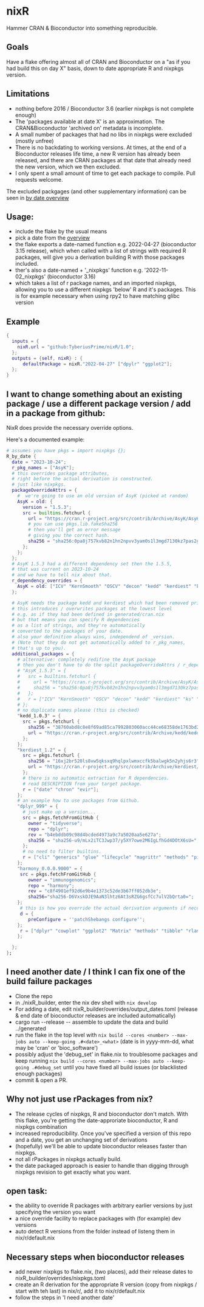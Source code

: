 # nixR

Hammer CRAN & Bioconductor into something reproducible.

## Goals

Have a flake offering almost all of CRAN and Bioconductor on a "as if you had
build this on day X" basis, down to date appropriate R and nixpkgs version.

## Limitations

- nothing before 2016 / Bioconductor 3.6 (earlier nixpkgs is not complete
  enough)
- The 'packages available at date X' is an approximation. The CRAN&Bioconductor
  'archived on' metadata is incomplete.
- A small number of packages that had no libs in nixpkgs were excluded (mostly
  unfree)
- There is no backdating to working versions. At times, at the end of a
  Bioconductor releases life time, a new R version has already been released,
  and there are CRAN packages at that date that already need the new version,
  which we then excluded.
- I only spent a small amount of time to get each package to compile. Pull
  requests welcome.

The excluded packgages (and other supplementary information) can be seen in
[by date overview](generated/readme.md)

## Usage:

- include the flake by the usual means
- pick a date from the [overview](generated/readme.md)
- the flake exports a date-named function e.g. 2022-04-27 (bioconductor 3.15
  release), which when called with a list of strings with required R packages,
  will give you a derivation building R with those packages included.
- ther's also a date-named + '_nixpkgs' function e.g. '2022-11-02_nixpkgs'
  (bioconductor 3.16)
- which takes a list of r package names, and an imported nixpkgs, allowing you
  to use a different nixpkgs 'below' R and it's packages. This is for example
  necessary when using rpy2 to have matching glibc version

## Example

```nix
{
  inputs = {
    nixR.url = "github:TyberiusPrime/nixR/1.0";
  };
  outputs = {self, nixR} : {
	  defaultPackage = nixR."2022-04-27" ["dpylr" "ggplot2"];
  };
}
```

## I want to change something about an existing package / use a different package version / add in a package from github:

NixR does provide the necessary override options.

Here's a documented example:

```nix
# assumes you have pkgs = import nixpkgs {};
R_by_date {
  date = "2023-10-24";
  r_pkg_names = ["AsyK"];
  # this overrides package attributes,
  # right before the actual derivation is constructed.
  # just like nixpkgs.
  packageOverrideAttrs = {
    #  we're going to use an old version of AsyK (picked at random)
    AsyK = old: {
      version = "1.5.3";
      src = builtins.fetchurl {
        url = "https://cran.r-project.org/src/contrib/Archive/AsyK/AsyK_1.5.3.tar.gz";
        # you can use pkgs.lib.fakeSha256
        # then you'll get an error message
        # giving you the correct hash.
        sha256 = "sha256:0pa8j757kvb82n1hn2npvv3yam0s1l3mgd7130kz7pas2gkwwy5n";
      };
    };
  };
  # AsyK 1.5.3 had a different dependency set then the 1.5.5,
  # that was current on 2023-10-24
  # and we have to tell nix about that.
  r_dependency_overrides = {
    AsyK = old: ["ICV" "KernSmooth" "OSCV" "decon" "kedd" "kerdiest" "ks" "locfit" "sm"];
  };

  # AsyK needs the package kedd and kerdiest which had been removed prior to 2023-10-24
  # this introduces / overwrites packages at the lowest level
  # e.g. as if they had been defined in generated/cran.nix
  # but that means you can specify R dependencies
  # as a list of strings, and they're automatically
  # converted to the packages of your date.
  # also your definition always wins, independend of _version.
  # (Note that they do not get automatically added to r_pkg_names,
  # that's up to you).
  additional_packages = {
    # alternative: completely redifine the AsyK package
    # then you don't have to do the split packageOverrideAttrs / r_dependency_overrides overrides. They are more convient though
    # "AsyK_1.5.3" = {
    #   src = builtins.fetchurl {
    #     url = "https://cran.r-project.org/src/contrib/Archive/AsyK/AsyK_1.5.3.tar.gz";
    #     sha256 = "sha256:0pa8j757kvb82n1hn2npvv3yam0s1l3mgd7130kz7pas2gkwwy5n";
    #   };
    #   r = ["ICV" "KernSmooth" "OSCV" "decon" "kedd" "kerdiest" "ks" "locfit" "sm"];
    # };
    # no duplicate names please (this is checked)
    "kedd_1.0.3" = {
      src = pkgs.fetchurl {
        sha256 = "38760abd8c8e8f69ad85ca7992803060acc44ce68358de1763bd2415fdf83c9f";
        url = "https://cran.r-project.org/src/contrib/Archive/kedd/kedd_1.0.3.tar.gz";
      };
    };
    "kerdiest_1.2" = {
      src = pkgs.fetchurl {
        sha256 = "16xj2br520ls8vw5qksxq9hqlpxlwmxccfk5balwgk5n2yhjs6r3";
        url = "https://cran.r-project.org/src/contrib/Archive/kerdiest/kerdiest_1.2.tar.gz";
      };
      # there is no automatic extraction for R dependencies.
      # read DESCRIPTION from your target package.
      r = ["date" "chron" "evir"];
    };
    # an example how to use packages from Github.
    "dplyr_999" = {
      # just make up a version...
      src = pkgs.fetchFromGitHub {
        owner = "tidyverse";
        repo = "dplyr";
        rev = "b4ebddb09c98d4bcded4973a9c7a5020aa5e627a";
        sha256 = "sha256-u9/mLx2iTC3Jwp37/y5XY7owe2M6IgLfhGd4DOtX6sU=";
      };
      # no need to filter builtins.
      r = ["cli" "generics" "glue" "lifecycle" "magrittr" "methods" "pillar" "R6" "rlang" "tibble" "tidyselect" "utils" "vctrs"];
    };
    "harmony_0.0.0.9000" = {
	 src = pkgs.fetchFromGitHub {
		owner = "immunogenomics";
		repo = "harmony";
		rev = "c8f4901ef92d6e9b4e1373c52de3b67ff052db3e";
		sha256="sha256-D6VxskDJE9AaN3lhtz6At3sRZG6gsfCc7ulV2bQrta0=";
	};
     # this is how you override the actual derivation arguments if necessary
	 d = {
		preConfigure = ''patchShebangs configure'';
	};
	 r = ["dplyr" "cowplot" "ggplot2" "Matrix" "methods" "tibble" "rlang" "RhpcBLASctl" "Rcpp" "tidyr" "irlba" "RcppArmadillo" "RcppProgress" "SingleCellExperiment"];
    };

  };
};
```

## I need another date / I think I can fix one of the build failure packages

- Clone the repo
- in ./nixR_builder, enter the nix dev shell with `nix develop`
- For adding a date, edit nixR_builder/overrides/output_dates.toml (release &
  end date of bioconductor releases are included automatically)
- cargo run --release -- assemble to update the data and build ../generated
- run the flake in the top level with
  `nix build --cores <number> --max-jobs auto --keep-going .#<date>_<what>`
  (date is in yyyy-mm-dd, what may be 'cran' or 'bioc_software')
- possibly adjust the 'debug_set' in flake.nix to troublesome packages and keep
  running `nix build --cores <number> --max-jobs auto --keep-going .#debug_set`
  until you have fixed all build issues (or blacklisted enough packages)
- commit & open a PR.

## Why not just use rPackages from nix?

- The release cycles of nixpkgs, R and bioconductor don't match. With this
  flake, you're getting the date-approriate bioconductor, R and nixpkgs
  combination
- increased reproducibility. Once you've specified a version of this repo and a
  date, you get an unchanging set of derivations
- (hopefully) we'll be able to update bioconductor releases faster than nixpkgs.
- not all rPackages in nixpkgs actually build.
- the date packaged approach is easier to handle than digging through nixpkgs
  revision to get exactly what you want.

## open task:

- the ability to override R packages with arbitrary earlier versions by just
  specifying the version you want
- a nice override facility to replace packages with (for example) dev versions
- auto detect R versions from the folder instead of listeng them in
  nix/r/default.nix

## Necessary steps when bioconductor releases

- add newer nixpkgs to flake.nix, (two places), add their release dates to
  nixR_builder/overrides/nixpkgs.toml
- create an R derivation for the appropriate R version (copy from nixpkgs /
  start with teh last) in nix/r/<version>, add it to nix/r/default.nix
- follow the steps in 'I need another date'
